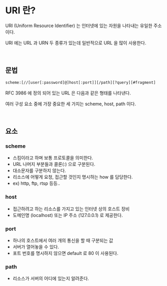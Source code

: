 # URI 란?

URI (Uniform Resource Identifier) 는 인터넷에 있는 자원을 나타내는 유일한 주소이다.

URI 에는  URL 과 URN 두 종류가 있는데 일반적으로 URL 을 많이 사용한다.

<br>

## 문법

``` html
scheme:[//[user[:password]@]host[:port]][/path][?query][#fragment]
```

RFC 3986 에 정의 되어 있는 URL 은 다음과 같은 형태를 나타낸다.

여러 구성 요소 중에 가장 중요한 세 가지는 scheme, host, path 이다.

<br>

## 요소

### scheme
   - 스킴이라고 하며 보통 프로토콜을 의미한다.
   - URL 나머지 부분들과 콜론(:) 으로 구분된다.
   - 대소문자를 구분하지 않는다.
   - 리소스에 어떻게 요청, 접근할 것인지 명시하는 how 를 담당한다.
   - ex) http, ftp, rtsp 등등..
### host
   - 접근하려고 하는 리소스를 가지고 있는 인터넷 상의 호스트 장비
   - 도메인명 (localhost) 또는 IP 주소 (127.0.0.1) 로 제공한다.
### port
   - 하나의 호스트에서 여러 개의 통신을 할 때 구분되는 값
   - 서버가 열어놓을 수 있다.
   - 포트 번호를 명시하지 않으면 default 로 80 이 사용된다.
### path
   - 리소스가 서버의 어디에 있는지 알려준다.
